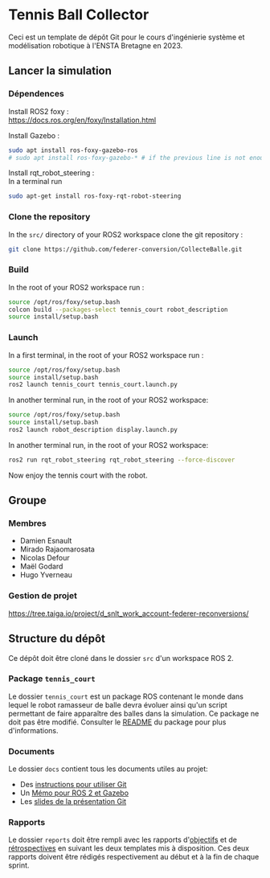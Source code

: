 # Tennis Ball Collector

Ceci est un template de dépôt Git pour le cours d'ingénierie système et modélisation robotique à l'ENSTA Bretagne en 2023.


## Lancer la simulation

### Dépendences

Install ROS2 foxy :  
https://docs.ros.org/en/foxy/Installation.html

Install Gazebo :
```bash
sudo apt install ros-foxy-gazebo-ros
# sudo apt install ros-foxy-gazebo-* # if the previous line is not enough
```

Install rqt_robot_steering :  
In a terminal run 
```bash
sudo apt-get install ros-foxy-rqt-robot-steering
```



### Clone the repository
In the `src/` directory of your ROS2 workspace clone the git repository :
```bash
git clone https://github.com/federer-conversion/CollecteBalle.git
```
### Build
In the root of your ROS2 workspace run :
```bash
source /opt/ros/foxy/setup.bash
colcon build --packages-select tennis_court robot_description
source install/setup.bash
```

### Launch

In a first terminal, in the root of your ROS2 workspace run :
```bash
source /opt/ros/foxy/setup.bash
source install/setup.bash
ros2 launch tennis_court tennis_court.launch.py
```

In another terminal run, in the root of your ROS2 workspace:
```bash
source /opt/ros/foxy/setup.bash
source install/setup.bash
ros2 launch robot_description display.launch.py
```

In another terminal run, in the root of your ROS2 workspace:
```bash
ros2 run rqt_robot_steering rqt_robot_steering --force-discover
```

Now enjoy the tennis court with the robot.

## Groupe

### Membres

* Damien Esnault
* Mirado Rajaomarosata
* Nicolas Defour
* Maël Godard
* Hugo Yverneau 


### Gestion de projet

https://tree.taiga.io/project/d_snlt_work_account-federer-reconversions/

## Structure du dépôt

Ce dépôt doit être cloné dans le dossier `src` d'un workspace ROS 2.

### Package `tennis_court`

Le dossier `tennis_court` est un package ROS contenant le monde dans lequel le robot ramasseur de balle devra évoluer ainsi qu'un script permettant de faire apparaître des balles dans la simulation.
Ce package ne doit pas être modifié.
Consulter le [README](tennis_court/README.md) du package pour plus d'informations.


### Documents

Le dossier `docs` contient tous les documents utiles au projet:
- Des [instructions pour utiliser Git](docs/GitWorkflow_fork.md)
- Un [Mémo pour ROS 2 et Gazebo](docs/Memo_ROS2.pdf)
- Les [slides de la présentation Git](docs/GitPresentation.pdf)


### Rapports

Le dossier `reports` doit être rempli avec les rapports d'[objectifs](../reports/GoalsTemplate.md) et de [rétrospectives](../reports/DebriefTemplate.md) en suivant les deux templates mis à disposition. Ces deux rapports doivent être rédigés respectivement au début et à la fin de chaque sprint.
